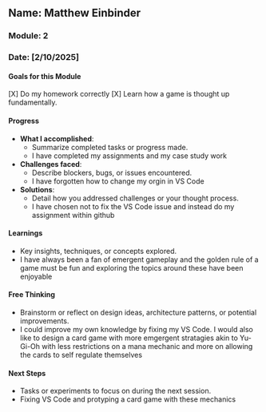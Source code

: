<!-- Markdown Docs: https://docs.github.com/en/get-started/writing-on-github/getting-started-with-writing-and-formatting-on-github/basic-writing-and-formatting-syntax -->
## Name: Matthew Einbinder
### Module: 2

### Date: [2/10/2025]

#### Goals for this Module
 [X] Do my homework correctly
 [X] Learn how a game is thought up fundamentally. 


#### Progress
- **What I accomplished**:
  - Summarize completed tasks or progress made.
  - I have completed my assignments and my case study work
- **Challenges faced**:
  - Describe blockers, bugs, or issues encountered.
  -  I have forgotten how to change my orgin in VS Code
- **Solutions**:
  - Detail how you addressed challenges or your thought process.
  -  I have chosen not to fix the VS Code issue and instead do my assignment within github

#### Learnings
- Key insights, techniques, or concepts explored.
-  I have always been a fan of emergent gameplay and the golden rule of a game must be fun and exploring the topics around these have been enjoyable

#### Free Thinking
- Brainstorm or reflect on design ideas, architecture patterns, or potential improvements.
-  I could improve my own knowledge by fixing my VS Code. I would also like to design a card game with more emgergent stratagies akin to Yu-Gi-Oh with less restrictions on a mana mechanic and more on allowing the cards to self regulate themselves


#### Next Steps
- Tasks or experiments to focus on during the next session.
-  Fixing VS Code and protyping a card game with these mechanics
